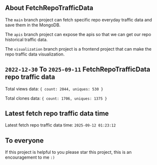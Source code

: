 ## About FetchRepoTrafficData

The `main` branch project can fetch specific repo everyday traffic data and save them in the MongoDB.

The `apis` branch project can expose the apis so that we can get our repo historical traffic data.

The `visualization` branch project is a frontend project that can make the repo traffic data visualization.

## `2022-12-30` To `2025-09-11` FetchRepoTrafficData repo traffic data

Total views data: `{ count: 2044, uniques: 530 }`

Total clones data: `{ count: 1706, uniques: 1375 }`

## Latest fetch repo traffic data time

Latest fetch repo traffic data time: `2025-09-12 01:23:12`

## To everyone

If this project is helpful to you please star this project, this is an encouragement to me `:)`



